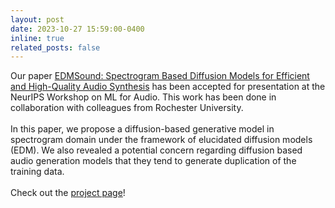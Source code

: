 ```yaml
---
layout: post
date: 2023-10-27 15:59:00-0400
inline: true
related_posts: false
---
```


Our paper [EDMSound: Spectrogram Based Diffusion Models for Efficient and High-Quality Audio Synthesis](https://arxiv.org/abs/2311.08667) has been accepted for presentation at the NeurIPS Workshop on ML for Audio. This work has been done in collaboration with colleagues from Rochester University.
\
\
In this paper, we propose a diffusion-based generative model in spectrogram domain under the framework of elucidated diffusion models (EDM). We also revealed a potential concern regarding diffusion based audio generation models that they tend to generate duplication of the training data. 
\
\
Check out the [project page](https://agentcooper2002.github.io/EDMSound/)!